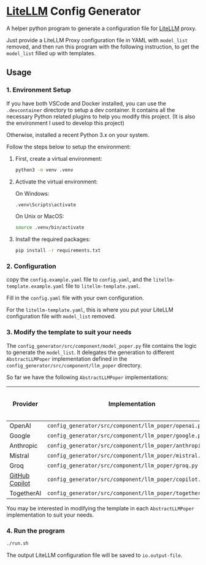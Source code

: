 # [LiteLLM](https://litellm.vercel.app/docs/proxy/quick_start) Config Generator

A helper python program to generate a configuration file for [LiteLLM](https://litellm.vercel.app/docs/proxy/quick_start) proxy.

Just provide a LiteLLM Proxy configuration file in YAML with `model_list` removed, and then run this program with the following instruction, to get the `model_list` filled up with templates.

## Usage

### 1. Environment Setup

If you have both VSCode and Docker installed, you can use the `.devcontainer` directory to setup a dev container. It contains all the necessary Python related plugins to help you modify this project. (It is also the environment I used to develop this project)

Otherwise, installed a recent Python 3.x on your system.

Follow the steps below to setup the environment:

1. First, create a virtual environment:

    ```sh
    python3 -m venv .venv
    ```

2. Activate the virtual environment:

    On Windows:

    ```sh
    .venv\Scripts\activate
    ```

    On Unix or MacOS:

    ```sh
    source .venv/bin/activate
    ```

3. Install the required packages:

    ```sh
    pip install -r requirements.txt
    ```

### 2. Configuration

copy the `config.example.yaml` file to `config.yaml`, and the `litellm-template.example.yaml` file to `litellm-template.yaml`.

Fill in the `config.yaml` file with your own configuration.

For the `litellm-template.yaml`, this is where you put your LiteLLM configuration file with `model_list` removed.

### 3. Modify the template to suit your needs

The `config_generator/src/component/model_poper.py` file contains the logic to generate the `model_list`. It delegates the generation to different `AbstractLLMPoper` implementation defined in the `config_generator/src/component/llm_poper` directory.

So far we have the following `AbstractLLMPoper` implementations:

| Provider | Implementation | Support Fetching Model List |
| --- | --- | --- |
| OpenAI | `config_generator/src/component/llm_poper/openai.py` | Yes |
| Google | `config_generator/src/component/llm_poper/google.py` | Yes |
| Anthropic | `config_generator/src/component/llm_poper/anthropic.py` | No |
| Mistral | `config_generator/src/component/llm_poper/mistral.py` | Yes |
| Groq | `config_generator/src/component/llm_poper/groq.py` | Yes |
| [GitHub Copilot](https://gitlab.com/aaamoon/copilot-gpt4-service) | `config_generator/src/component/llm_poper/copilot.py` | No |
| TogetherAI | `config_generator/src/component/llm_poper/togetherai.py` | Yes |

You may be interested in modifying the template in each `AbstractLLMPoper` implementation to suit your needs.

### 4. Run the program

```sh
./run.sh
```

The output LiteLLM configuration file will be saved to `io.output-file`.
